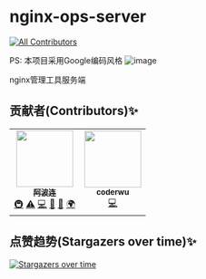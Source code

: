 # nginx-ops-server

<!-- ALL-CONTRIBUTORS-BADGE:START - Do not remove or modify this section -->
[![All Contributors](https://img.shields.io/badge/all_contributors-2-orange.svg?style=flat-square)](#contributors-)
<!-- ALL-CONTRIBUTORS-BADGE:END -->
PS: 本项目采用Google编码风格
![image](https://user-images.githubusercontent.com/49888630/189461380-4b518aeb-4017-400e-888c-520d655c5bc3.png)

nginx管理工具服务端

## 贡献者(Contributors)✨

<!-- ALL-CONTRIBUTORS-LIST:START - Do not remove or modify this section -->
<!-- prettier-ignore-start -->
<!-- markdownlint-disable -->
<table>
  <tbody>
    <tr>
      <td align="center"><a href="https://github.com/TOP-LH"><img src="https://avatars.githubusercontent.com/u/49888630?v=4?s=100" width="100px;" alt=""/><br /><sub><b>阿波连</b></sub></a><br /><a href="#infra-TOP-LH" title="Infrastructure (Hosting, Build-Tools, etc)">🚇</a> <a href="https://github.com/nginx-ops/nginx-ops-server/commits?author=TOP-LH" title="Tests">⚠️</a> <a href="https://github.com/nginx-ops/nginx-ops-server/commits?author=TOP-LH" title="Code">💻</a> <a href="https://github.com/nginx-ops/nginx-ops-server/commits?author=TOP-LH" title="Documentation">📖</a> <a href="https://github.com/nginx-ops/nginx-ops-server/pulls?q=is%3Apr+reviewed-by%3ATOP-LH" title="Reviewed Pull Requests">👀</a> <a href="#translation-TOP-LH" title="Translation">🌍</a></td>
      <td align="center"><a href="https://github.com/wucoder"><img src="https://avatars.githubusercontent.com/u/59016551?v=4?s=100" width="100px;" alt=""/><br /><sub><b>coderwu</b></sub></a><br /><a href="https://github.com/nginx-ops/nginx-ops-server/commits?author=wucoder" title="Code">💻</a></td>
    </tr>
  </tbody>
</table>

<!-- markdownlint-restore -->
<!-- prettier-ignore-end -->

<!-- ALL-CONTRIBUTORS-LIST:END -->

## 点赞趋势(Stargazers over time)✨

[![Stargazers over time](https://starchart.cc/nginx-ops/nginx-ops-server.svg)](https://starchart.cc/nginx-ops/nginx-ops-server) 
